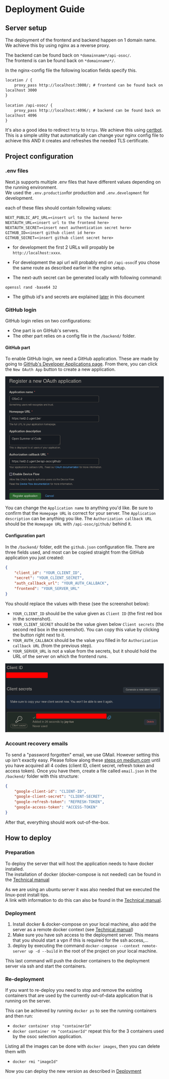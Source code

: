 # Deployment Guide

## Server setup
The deployment of the frontend and backend happen on 1 domain name.  
We achieve this by using nginx as a reverse proxy.

The backend can be found back on `*domainname*/api-osoc/`.  
The frontend is can be found back on `*domainname*/`.

In the nginx-config file the following location fields specify this.

```
location / {
    proxy_pass http://localhost:3000/; # frontend can be found back on localhost 3000
}

location /api-osoc/ {
    proxy_pass http://localhost:4096/; # backend can be found back on localhost 4096
}
```

It's also a good idea to redirect `http` to `https`. We achieve this using [certbot](https://certbot.eff.org).  
This is a simple utility that automatically can change your nginx config file to achieve this AND it creates and refreshes the needed TLS certificate.

## Project configuration

### .env files
Next.js supports multiple .env files that have different values depending on the running environment.  
We used the `.env.production`for production and `.env.development` for development.

each of these files should contain following values:

```
NEXT_PUBLIC_API_URL=<insert url to the backend here>
NEXTAUTH_URL=<insert url to the frontend here>
NEXTAUTH_SECRET=<insert next authentication secret here>
GITHUB_ID=<insert github client id here>
GITHUB_SECRET=<insert github client secret here>
```

- for development the first 2 URLs will propably be `http://localhost:xxxx`.
- For development the api url will probably end on `/api-osoc`if you chose the same route as described earlier in the nginx setup.

- The next-auth secret can be generated locally with following command:
```
openssl rand -base64 32
```
- The github id's and secrets are explained [later](#githubOAuth) in this document

### GitHub login
GitHub login relies on two configurations:
 - One part is on GitHub's servers.
 - The other part relies on a config file in the `/backend/` folder.

#### GitHub part
To enable GitHub login, we need a GitHub application. These are made by going to [GitHub's Developer Applications page](https://github.com/settings/developers). From there, you can click the `New OAuth App` button to create a new application.

![Default settings](./gh-oauth-new-app.png)

You can change the `Application name` to anything you'd like. Be sure to confirm that the `Homepage URL` is correct for your server. The `Application description` can be anything you like. The `Authorization callback URL` should be the `Homepage URL` with `/api-osoc/github/` behind it.

#### Configuration part
In the `/backend/` folder, edit the `github.json` configuration file. There are three fields used, and most can be copied straight from the GitHub application you just created:
```json
{
    "client_id": "YOUR_CLIENT_ID",
    "secret": "YOUR_CLIENT_SECRET",
    "auth_callback_url": "YOUR_AUTH_CALLBACK",
    "frontend": "YOUR_SERVER_URL"
}
```

You should replace the values with these (see the screenshot below):
 - `YOUR_CLIENT_ID` should be the value given as `Client ID` (the first red box in the screenshot).
 - `YOUR_CLIENT_SECRET` should be the value given below `Client secrets` (the second red box in the screenshot). You can copy this value by clicking the button right next to it.
 - `YOUR_AUTH_CALLBACK` should be the value you filled in for `Authorization callback URL` (from the previous step).
 - `YOUR_SERVER_URL` is not a value from the secrets, but it should hold the URL of the server on which the frontend runs. 

![How to get the values](./gh-oauth-get-values.png)

### Account recovery emails
To send a "password forgotten" email, we use GMail. However setting this up isn't exactly easy. Please follow along these [steps on medium.com](https://alexb72.medium.com/how-to-send-emails-using-a-nodemailer-gmail-and-oauth2-fe19d66451f9) until you have acquired all 4 codes (client ID, client secret, refresh token and access token). Once you have them, create a file called `email.json` in the `/backend/` folder with this structure:
```json
{
    "google-client-id": "CLIENT-ID",
    "google-client-secret": "CLIENT-SECRET",
    "google-refresh-token": "REFRESH-TOKEN",
    "google-access-token": "ACCESS-TOKEN"
}
```
After that, everything should work out-of-the-box.

## How to deploy

### Preparation
To deploy the server that will host the application needs to have docker installed.  
The installation of docker (docker-compose is not needed) can be found in the [Technical manual](/docs/technicalManual.md)

As we are using an ubuntu server it was also needed that we executed the linux-post install tips.  
A link with information to do this can also be found in the [Technical manual](/docs/technicalManual.md).


### Deployment
<a name="deployment"></a>
1. Install docker & docker-compose on your local machine, also add the server as a remote docker context (see [Technical manual](/docs/technicalManual.md))
2. Make sure you have ssh access to the deployment server. This means that you should start a vpn if this is required for the ssh access,...
3. deploy by executing the command `docker-compose --context remote-server up -d --build` in the root of the project on your local machine.

This last command will push the docker containers to the deployment server via ssh and start the containers.

### Re-deployment
If you want to re-deploy you need to stop and remove the existing containers that are used by the currently out-of-data application that is running on the server.

This can be achieved by running `docker ps` to see the running containers and then run:
- `docker container stop "containerId"`
- `docker container rm "containerId"`
repeat this for the 3 containers used by the osoc selection application.

Listing all the images can be done with `docker images`, then you can delete them with
- `docker rmi "imageId"`

Now you can deploy the new version as described in [Deployment](#deployment)
